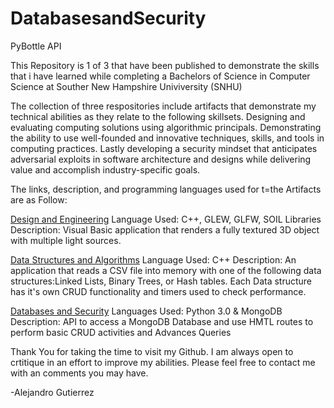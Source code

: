 # DatabasesandSecurity
PyBottle API


This Repository is 1 of 3 that have been published to demonstrate the skills that i have learned while completing a Bachelors of 
Science in Computer Science at Souther New Hampshire Univiversity (SNHU) 

The collection of three respositories include artifacts that demonstrate my technical abilities as they relate to the following
skillsets.  Designing and evaluating computing solutions using algorithmic principals. Demonstrating the ability to use  well-founded
and innovative techniques, skills, and tools in computing practices. Lastly developing a security mindset that anticipates adversarial 
exploits in software architecture and designs while delivering value and accomplish industry-specific goals.

The links, description, and programming languages used for t=the Artifacts are as Follow: 

[Design and Engineering](https://alexgutierrezsnhu.github.io/DesignandEngineering/)
Language Used: C++, GLEW, GLFW, SOIL Libraries
Description: Visual Basic application that renders a fully textured 3D object with multiple light sources.  

[Data Structures and Algorithms](https://alexgutierrezsnhu.github.io/DataStructuresandAlgorithms)
Language Used: C++
Description: An application that reads a CSV file into memory with one of the following data structures:Linked Lists, Binary Trees, or 
Hash tables. Each Data structure has it's own CRUD functionality and timers used to check performance.

[Databases and Security](https://alexgutierrezsnhu.github.io/DatabasesandSecurity)
Languages Used: Python 3.0 & MongoDB
Description: API to access a MongoDB Database and use HMTL routes to perform basic CRUD activities and Advances Queries


Thank You for taking the time to visit my Github. I am always open to crtitique in an effort to improve my abilities. Please feel free
to contact me with an comments you may have. 


-Alejandro Gutierrez
